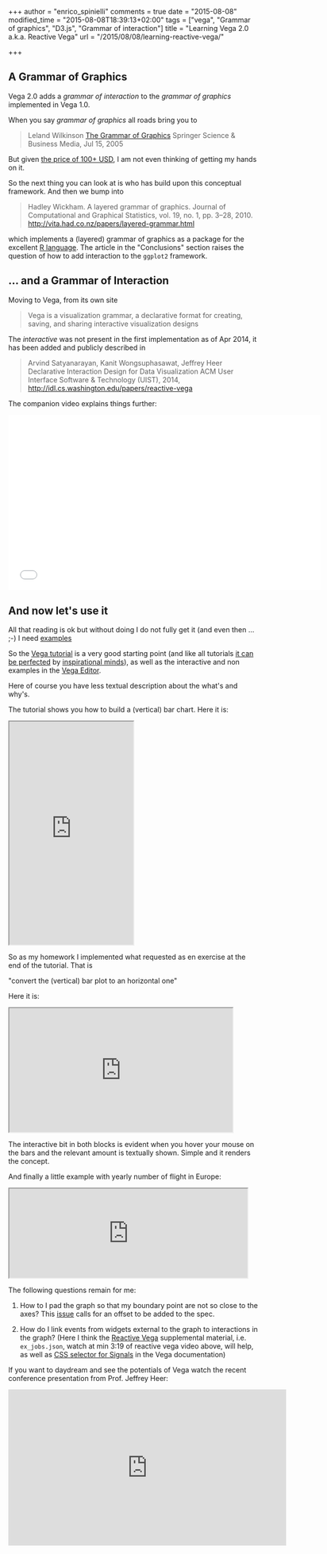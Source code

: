 +++
author = "enrico_spinielli"
comments = true
date = "2015-08-08"
modified_time = "2015-08-08T18:39:13+02:00"
tags = ["vega", "Grammar of graphics", "D3.js", "Grammar of interaction"]
title = "Learning Vega 2.0 a.k.a. Reactive Vega"
url = "/2015/08/08/learning-reactive-vega/"

+++

<style>
h1 ~ aside {
  font-size: small;
  right: 0;
  position: absolute;
  width: 180px;
}
</style>


## A Grammar of Graphics

Vega 2.0 adds a _grammar of interaction_ to the _grammar of graphics_ implemented in Vega 1.0.

When you say _grammar of graphics_ all roads bring you to

> Leland Wilkinson
> [The Grammar of Graphics](http://books.google.com/books/about/The_Grammar_of_Graphics.html?id=_kRX4LoFfGQC)
> Springer Science & Business Media, Jul 15, 2005

But given [the price of 100+ USD](http://www.amazon.com/Grammar-Graphics-Statistics-Computing/dp/0387245448/),
I am not even thinking of getting my hands on it.

So the next thing you can look at is who has build upon this conceptual framework.
And then we bump into

> Hadley Wickham.
> A layered grammar of graphics.
> Journal of Computational and Graphical Statistics, vol. 19, no. 1, pp. 3–28, 2010.
> http://vita.had.co.nz/papers/layered-grammar.html

which implements a (layered) grammar of graphics as a package for the excellent
[R language](https://www.r-project.org/).
The article in the "Conclusions" section raises the question of how to add interaction to the `ggplot2` framework.

## ... and a Grammar of Interaction ##
Moving to Vega, from its own site

> Vega is a visualization grammar, a declarative format for creating, saving, and sharing interactive visualization designs


The _interactive_ was not present in the first implementation as of Apr 2014, it has been added and publicly described in

> Arvind Satyanarayan, Kanit Wongsuphasawat, Jeffrey Heer
> Declarative Interaction Design for Data Visualization
> ACM User Interface Software & Technology (UIST), 2014,
http://idl.cs.washington.edu/papers/reactive-vega

The companion video explains things further:

<iframe class="player" src="//player.vimeo.com/video/100936827" width="630" height="354" frameborder="0" webkitallowfullscreen="1" mozallowfullscreen="1" allowfullscreen="1"></iframe>

## And now let's use it ##
All that reading is ok but without doing I do not fully get it (and even then ... ;-)
I need [examples](http://bost.ocks.org/mike/example/)

So the [Vega tutorial](https://github.com/vega/vega/wiki/Tutorial) is a very good starting point
(and like all tutorials [it can be perfected](https://github.com/vega/vega/issues/308) by
[inspirational minds](https://github.com/vega/vega/issues/308#issuecomment-125266356)),
as well as the interactive and non examples in the [Vega Editor](http://vega.github.io/vega-editor/?spec=bar).

Here of course you have less textual description about the what's and why's.

The tutorial shows you how to build a (vertical) bar chart. Here it is:

<iframe src="https://cdn.rawgit.com/espinielli/358d490182efc1beace5/raw/87428be8d9493ae67c1909162a4a5bf2fd05d063/index.html"
	width="250px" height="450px" marginwidth="0px" marginheight="0px" scrolling="no"></iframe>

So as my homework I implemented what requested as en exercise at the end of the tutorial.
That is

"convert the (vertical) bar plot
to an horizontal one"

Here it is:

<iframe src="https://cdn.rawgit.com/espinielli/64b0be9bc33d1405bc92/raw/ab9d7be1b4fa9ab72d40555803579896bf7815fc/index.html"
	width="450px" height="250px" border="1px solid #DEDEDE" marginwidth="0px" marginheight="0px" scrolling="no"></iframe>

The interactive bit in both blocks is evident when you hover your mouse on the bars and the relevant amount is textually shown.
Simple and it renders the concept.

And finally a little example with yearly number of flight in Europe:

<iframe src="https://cdn.rawgit.com/espinielli/87047968c67c02dbcb8d/raw/a570dc7500c87f3fc6cba48a62d12725bfc2e4c5/index.html"
	width="480px" height="180px" border="1px solid #DEDEDE" marginwidth="0" marginheight="0" scrolling="no"></iframe>

The following questions remain for me:

1. How to I pad the graph so that my boundary point are not so close to the axes?
   This [issue](https://github.com/vega/vega/issues/104) calls for an offset to be added to the spec.

2. How do I link events from widgets external to the graph to interactions in the graph?
   (Here I think the [Reactive Vega](http://idl.cs.washington.edu/papers/reactive-vega)
   supplemental material, i.e. `ex_jobs.json`, watch at min 3:19 of reactive vega video above, will help,
   as well as [CSS selector for Signals](https://github.com/vega/vega/wiki/Signals#user-content-event-stream-selectors)
   in the Vega documentation)

If you want to daydream and see the potentials of Vega watch the recent conference presentation from Prof. Jeffrey Heer:

<iframe width="560" height="315" src="https://www.youtube.com/embed/GdoDLuPe-Wg" frameborder="0" allowfullscreen></iframe>
